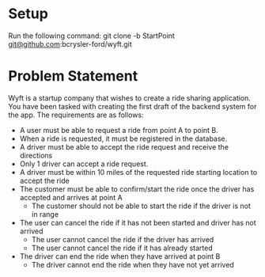 # Setup
Run the following command:
git clone -b StartPoint git@github.com:bcrysler-ford/wyft.git

# Problem Statement
Wyft is a startup company that wishes to create a ride sharing application. 
You have been tasked with creating the first draft of the backend system for the app. The requirements are as follows:
- A user must be able to request a ride from point A to point B.
- When a ride is requested, it must be registered in the database.
- A driver must be able to accept the ride request and receive the directions
- Only 1 driver can accept a ride request.
- A driver must be within 10 miles of the requested ride starting location to accept the ride
- The customer must be able to confirm/start the ride once the driver has accepted and arrives at point A
  - The customer should not be able to start the ride if the driver is not in range
- The user can cancel the ride if it has not been started and driver has not arrived
  - The user cannot cancel the ride if the driver has arrived
  - The user cannot cancel the ride if it has already started
- The driver can end the ride when they have arrived at point B
  - The driver cannot end the ride when they have not yet arrived
